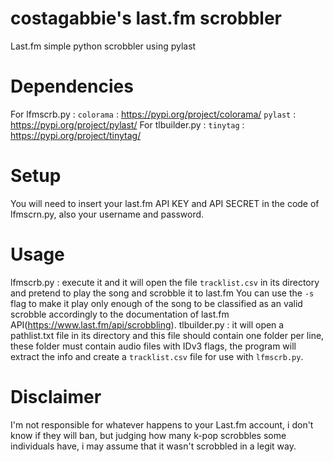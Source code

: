 # costagabbie's last.fm scrobbler
Last.fm simple python scrobbler using pylast

# Dependencies
For lfmscrb.py : 
  `colorama`  : https://pypi.org/project/colorama/
  `pylast`    : https://pypi.org/project/pylast/
For tlbuilder.py :
  `tinytag`   : https://pypi.org/project/tinytag/

# Setup
You will need to insert your last.fm API KEY and API SECRET in the code of lfmscrn.py, also your username and password.
# Usage
lfmscrb.py    : execute it and it will open the file `tracklist.csv` in its directory and pretend to play the song and scrobble it to last.fm
You can use the `-s` flag to make it play only enough of the song to be classified as an valid scrobble accordingly to the documentation of last.fm API(https://www.last.fm/api/scrobbling).
tlbuilder.py  : it will open a pathlist.txt file in its directory and this file should contain one folder per line, these folder must contain audio files with IDv3 flags, the program will extract the info and create a `tracklist.csv` file for use with `lfmscrb.py`.
# Disclaimer
I'm not responsible for whatever happens to your Last.fm account, i don't know if they will ban, but judging how many k-pop scrobbles some individuals have, i may assume that it wasn't scrobbled in a legit way.
